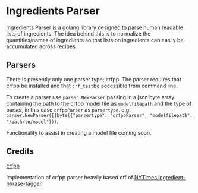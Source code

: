 Ingredients Parser
==================

Ingredients Parser is a golang library designed to parse human readable lists of ingredients. The idea behind
this is to normalize the quantities/names of ingredients so that lists on ingredients can easily be accumulated
across recipes.

Parsers
-------
There is presently only one parser type; crfpp. The parser requires that crfpp be installed and that `crf_test`be
accessible from command line. 

To create a parser use `parser.NewParser` passing in a json byte array containing the path to the crfpp model file
as `modelfilepath` and the type of parser, in this case `crfppParser` as `parsertype`.
e.g. `parser.NewParser([]byte({"parsertype": "crfppParser", "modelfilepath": "/path/to/model"}))`.

Functionality to assist in creating a model file coming soon.

Credits
-------
[crfpp](https://github.com/taku910/crfpp)

Implementation of crfpp parser heavily based off of [NYTimes ingredient-phrase-tagger](https://github.com/NYTimes/ingredient-phrase-tagger/)